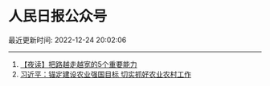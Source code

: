# 人民日报公众号

最近更新时间: 2022-12-24 20:02:06

--- 
1. [【夜读】把路越走越宽的5个重要能力](https://mp.weixin.qq.com/s/57ySFLc8TrXbVKck69C7MA) 
2. [习近平：锚定建设农业强国目标 切实抓好农业农村工作](https://mp.weixin.qq.com/s/14rJfbSvljwa5QzWO-9P_g) 

